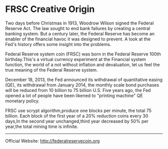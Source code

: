 FRSC Creative Origin
================================

Two days before Christmas in 1913, Woodrow Wilson signed the Federal Reserve Act. The law sought to end bank failures by creating a central banking system. But a century later, the Federal Reserve has become an enabler of the financial havoc it was designed to prevent. A look at the Fed's history offers some insight into the problems. 

Federal Reserve system coin (FRSC) was born in the Federal Reserve 100th birthday.This's a virtual currency experiment at the Financial system function, the world of a not without inflation and devaluation, let us feel the true meaning of the Federal Reserve system. 

December 18, 2013, the Fed announced its withdrawal of quantitative easing (QE), its withdrawal from January 2014, the monthly scale bond purchases will be reduced from 10 billion to 75 billion U.S.  Five years ago, the Fed opened a lot of people have been likened to "printing machine" QE monetary policy.

FRSC use scrypt algorithm,produce one blocks per minute, the total 75 billion. Each block of the first year of a 20% reduction coins every 30 days,In the second year unchanged,third   year decreased by 50% per year,the total mining time is infinite.

-------------------------------

Official Website: http://federalreservecoin.org
